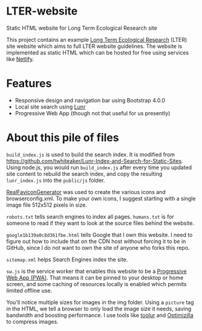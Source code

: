 # LTER-website

Static HTML website for Long Term Ecological Research site

This project contains an example [Long Term Ecological Research](https://lternet.edu/) (LTER) site website which aims to full LTER website guidelines. The website is implemented as static HTML which can be hosted for free using services like [Netlify](https://www.netlify.com/).

# Features

* Responsive design and navigation bar using Bootstrap 4.0.0
* Local site search using [Lunr](https://github.com/twhiteaker/Lunr-Index-and-Search-for-Static-Sites)
* Progressive Web App (though not that useful for us presently)

# About this pile of files

`build_index.js` is used to build the search index. It is modified from https://github.com/twhiteaker/Lunr-Index-and-Search-for-Static-Sites. Using node.js, you would run `build_index.js` after every time you updated site content to rebuild the search index, and copy the resulting `lunr_index.js` into the `public/js` folder.

[RealFaviconGenerator](https://realfavicongenerator.net/) was used to create the various icons and browserconfig.xml. To make your own icons, I suggest starting with a single image file 512x512 pixels in size.

`robots.txt` tells search engines to index all pages.  `humans.txt` is for someone to read if they want to look at the source files behind the website.

`google1b139a0c8d361fbe.html` tells Google that I own this website. I need to figure out how to include that on the CDN host without forcing it to be in GitHub, since I do not want to own the site of anyone who forks this repo.

`sitemap.xml` helps Search Engines index the site.

`sw.js` is the service worker that enables this website to be a [Progressive Web App (PWA)](https://developers.google.com/web/progressive-web-apps/). That means it can be pinned to your desktop or home screen, and some caching of resources locally is enabled which permits limited offline use. 

You'll notice multiple sizes for images in the img folder. Using a `picture` tag in the HTML, we tell a browser to only load the image size it needs, saving bandwidth and boosting performance.  I use tools like [toolur](http://compressimage.toolur.com/) and [Optimizilla](http://optimizilla.com/) to compress images.